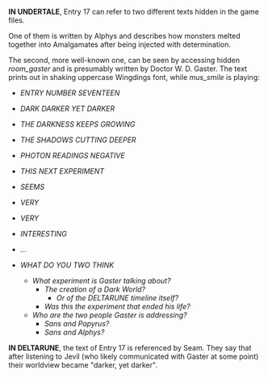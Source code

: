 **IN UNDERTALE**, Entry 17 can refer to two different texts hidden in the game files.

One of them is written by <a onclick="loadFile('Alphys.md')">Alphys</a> and describes how monsters melted together into <a onclick="loadFile('Amalgamates.md')">Amalgamates</a> after being injected with determination.

The second, more well-known one, can be seen by accessing hidden *room_gaster* and is presumably written by <a onclick="loadFile('Doctor W. D. Gaster.md')">Doctor W. D. Gaster</a>. The text prints out in shaking uppercase Wingdings font, while *<a onclick="loadFile('mus_smile.md')">mus_smile</a>* is playing:

- _ENTRY NUMBER SEVENTEEN_
- _DARK DARKER YET DARKER_
- _THE DARKNESS KEEPS GROWING_
- _THE SHADOWS CUTTING DEEPER_
- _PHOTON READINGS NEGATIVE_
- _THIS NEXT EXPERIMENT_
- _SEEMS_
- _VERY_
- _VERY_
- _INTERESTING_
- _..._
- _WHAT DO YOU TWO THINK_

	- _What experiment is Gaster talking about?_
		- _The creation of a <a onclick="loadFile('Dark Worlds.md')">Dark World</a>?_
			- _Or of the DELTARUNE timeline itself?_
		- _Was this the experiment that ended his life?_
	- _Who are the two people Gaster is addressing?_
		- _<a onclick="loadFile('Sans.md')">Sans</a> and <a onclick="loadFile('Papyrus.md')">Papyrus</a>?_
		- _Sans and <a onclick="loadFile('Alphys.md')">Alphys</a>?_

**IN DELTARUNE**, the text of Entry 17 is referenced by <a onclick="loadFile('Seam.md')">Seam</a>. They say that after listening to <a onclick="loadFile('Jevil.md')">Jevil</a> (who likely communicated with Gaster at some point) their worldview became "darker, yet darker".